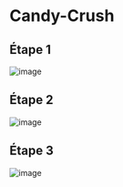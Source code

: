 # Candy-Crush

## Étape 1
![image](https://raw.githubusercontent.com/Quentin38500/Candy-Crush/main/Pictures/Capture%20d'%C3%A9cran%202023-03-21%20121218.png)

## Étape 2
![image](https://raw.githubusercontent.com/Quentin38500/Candy-Crush/main/Pictures/Capture%20d'%C3%A9cran%202023-03-21%20121238.png)

## Étape 3
![image](https://raw.githubusercontent.com/Quentin38500/Candy-Crush/main/Pictures/Capture%20d'%C3%A9cran%202023-03-21%20121259.png)
